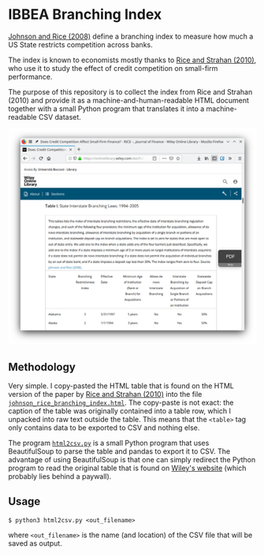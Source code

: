 # IBBEA Branching Index

[Johnson and Rice (2008)](https://scholarlycommons.law.wlu.edu/wlulr/vol65/iss1/4/) define a branching index to measure how much a US State restricts competition across banks.

The index is known to economists mostly thanks to [Rice and Strahan (2010)](https://onlinelibrary.wiley.com/doi/full/10.1111/j.1540-6261.2010.01555.x), who use it to study the effect of credit competition on small-firm performance.

The purpose of this repository is to collect the index from Rice and Strahan (2010) and provide it as a machine-and-human-readable HTML document together with a small Python program that translates it into a machine-readable CSV dataset.

![preview of index](./img/preview.png)


## Methodology

Very simple.
I copy-pasted the HTML table that is found on the HTML version of the paper by [Rice and Strahan (2010)](https://onlinelibrary.wiley.com/doi/full/10.1111/j.1540-6261.2010.01555.x) into the file [`johnson_rice_branching_index.html`](./johnson_rice_branching_index.html).
The copy-paste is not exact: the caption of the table was originally contained into a table row, which I unpacked into raw text outside the table.
This means that the `<table>` tag only contains data to be exported to CSV and nothing else.

The program [`html2csv.py`](./html2csv.py) is a small Python program that uses BeautifulSoup to parse the table and pandas to export it to CSV.
The advantage of using BeautifulSoup is that one can simply redirect the Python program to read the original table that is found on [Wiley's website](https://onlinelibrary.wiley.com/doi/full/10.1111/j.1540-6261.2010.01555.x) (which probably lies behind a paywall).


## Usage

    $ python3 html2csv.py <out_filename>
    
where `<out_filename>` is the name (and location) of the CSV file that will be saved as output.
